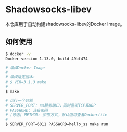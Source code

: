 # Shadowsocks-libev

本仓库用于自动构建shadowsocks-libev的Docker Image。

## 如何使用

```sh
$ docker -v
Docker version 1.13.0, build 49bf474

# 编译Docker Image
#
# 编译指定版本: 
# $ VER=3.1.3 make
#
$ make

# 运行一个容器
# SERVER_PORT: ss服务端口，同时监听TCP和UDP
# PASSWORD: 连接密码
# [可选] METHOD: 加密方式，默认值可查看Dockerfile
#
$ SERVER_PORT=6011 PASSWORD=hello_ss make run
```
